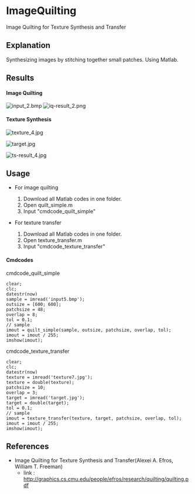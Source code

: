 # ImageQuilting
Image Quilting for Texture Synthesis and Transfer

## Explanation
Synthesizing images by stitching together small patches.
Using Matlab.

## Results
#### Image Quilting
![input_2.bmp](https://raw.githubusercontent.com/PJunhyuk/ImageQuilting/master/img/image-quilting/input_2.bmp)
![iq-result_2.png](https://raw.githubusercontent.com/PJunhyuk/ImageQuilting/master/img/image-quilting/iq-result_2.png)
#### Texture Synthesis
![texture_4.jpg](https://raw.githubusercontent.com/PJunhyuk/ImageQuilting/master/img/texture-synthesis/texture_4.jpg)

![target.jpg](https://raw.githubusercontent.com/PJunhyuk/ImageQuilting/master/img/texture-synthesis/target.jpg)

![ts-result_4.jpg](https://raw.githubusercontent.com/PJunhyuk/ImageQuilting/master/img/texture-synthesis/ts-result_4.jpg)

## Usage
- For image quilting
  1. Download all Matlab codes in one folder.
  1. Open quilt_simple.m
  1. Input "cmdcode_quilt_simple"
  
- For texture transfer
  1. Download all Matlab codes in one folder.
  1. Open texture_transfer.m
  1. Input "cmdcode_texture_transfer"

#### Cmdcodes
cmdcode_quilt_simple

```
clear;
clc;
datestr(now)
sample = imread('input5.bmp');
outsize = [600; 600];
patchsize = 48;
overlap = 8;
tol = 0.1;
// sample
imout = quilt_simple(sample, outsize, patchsize, overlap, tol);
imout = imout / 255;
imshow(imout);
```

cmdcode_texture_transfer
```
clear;
clc;
datestr(now)
texture = imread('texture7.jpg');
texture = double(texture);
patchsize = 10;
overlap = 3;
target = imread('target.jpg');
target = double(target);
tol = 0.1;
// sample
imout = texture_transfer(texture, target, patchsize, overlap, tol);
imout = imout / 255;
imshow(imout);
```

## References
- Image Quilting for Texture Synthesis and Transfer(Alexei A. Efros, William T. Freeman)
  - link : http://graphics.cs.cmu.edu/people/efros/research/quilting/quilting.pdf
